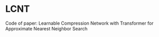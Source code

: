 # LCNT
Code of paper: Learnable Compression Network with Transformer for Approximate Nearest Neighbor Search
